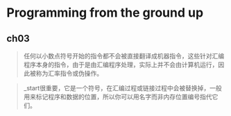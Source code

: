 # Programming from the ground up

## ch03

> 任何以小数点符号开始的指令都不会被直接翻译成机器指令，这些针对汇编程序本身的指令，由于是由汇编程序处理，实际上并不会由计算机运行，因此被称为汇率指令或伪操作。

> _start很重要，它是一个符号，在汇编过程或链接过程中会被替换掉，一般用来标记程序和数据的位置，所以你可以用名字而非内存位置编号指代它们。

>  

